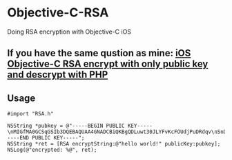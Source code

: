 # Objective-C-RSA
Doing RSA encryption with Objective-C iOS

## If you have the same qustion as mine: [iOS Objective-C RSA encrypt with only public key and descrypt with PHP](http://www.ideawu.com/blog/post/132.html)

## Usage

```
#import "RSA.h"
	
NSString *pubkey = @"-----BEGIN PUBLIC KEY-----\nMIGfMA0GCSqGSIb3DQEBAQUAA4GNADCBiQKBgQDLuwt30JLYFvKcFOUdjPuDRdqv\nSnDb5TSdA/w0ND/GwLExpT66DeRz9+6//G//Y0y3c/yWT14k/ab1vID4U6W3vOgr\nafC0RyuIgH8ooCTNQpU+LtIoZ6qCejnux7VZ5lwWeT/9DQjWOtf6TopeRdzmOX09\nwa7c5xGGUsmi29QxDQIDAQAB\n-----END PUBLIC KEY-----";
NSString *ret = [RSA encryptString:@"hello world!" publicKey:pubkey];
NSLog(@"encrypted: %@", ret);
```
